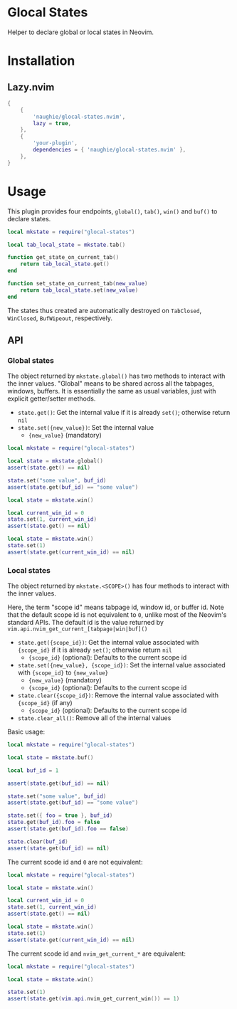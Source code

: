 # Glocal States

Helper to declare global or local states in Neovim.

# Installation

## Lazy.nvim

```lua
{
    {
        'naughie/glocal-states.nvim',
        lazy = true,
    },
    {
        'your-plugin',
        dependencies = { 'naughie/glocal-states.nvim' },
    },
}
```


# Usage

This plugin provides four endpoints, `global()`, `tab()`, `win()` and `buf()` to declare states.

```lua
local mkstate = require("glocal-states")

local tab_local_state = mkstate.tab()

function get_state_on_current_tab()
    return tab_local_state.get()
end

function set_state_on_current_tab(new_value)
    return tab_local_state.set(new_value)
end
```

The states thus created are automatically destroyed on `TabClosed`, `WinClosed`, `BufWipeout`, respectively.


## API

### Global states

The object returned by `mkstate.global()` has two methods to interact with the inner values.
"Global" means to be shared across all the tabpages, windows, buffers.
It is essentially the same as usual variables, just with explicit getter/setter methods.

- `state.get()`: Get the internal value if it is already `set()`; otherwise return `nil`
- `state.set({new_value})`: Set the internal value
    - `{new_value}` (mandatory)


```lua
local mkstate = require("glocal-states")

local state = mkstate.global()
assert(state.get() == nil)

state.set("some value", buf_id)
assert(state.get(buf_id) == "some value")
```

```lua
local state = mkstate.win()

local current_win_id = 0
state.set(1, current_win_id)
assert(state.get() == nil)

local state = mkstate.win()
state.set(1)
assert(state.get(current_win_id) == nil)
```

### Local states

The object returned by `mkstate.<SCOPE>()` has four methods to interact with the inner values.

Here, the term "scope id" means tabpage id, window id, or buffer id.
Note that the default scope id is not equivalent to `0`, unlike most of the Neovim's standard APIs.
The default id is the value returned by `vim.api.nvim_get_current_[tabpage|win|buf]()`

- `state.get({scope_id})`: Get the internal value associated with `{scope_id}` if it is already `set()`; otherwise return `nil`
    - `{scope_id}` (optional): Defaults to the current scope id
- `state.set({new_value}, {scope_id})`: Set the internal value associated with `{scope_id}` to `{new_value}`
    - `{new_value}` (mandatory)
    - `{scope_id}` (optional): Defaults to the current scope id
- `state.clear({scope_id})`: Remove the internal value associated with `{scope_id}` (if any)
    - `{scope_id}` (optional): Defaults to the current scope id
- `state.clear_all()`: Remove all of the internal values



Basic usage:
```lua
local mkstate = require("glocal-states")

local state = mkstate.buf()

local buf_id = 1

assert(state.get(buf_id) == nil)

state.set("some value", buf_id)
assert(state.get(buf_id) == "some value")

state.set({ foo = true }, buf_id)
state.get(buf_id).foo = false
assert(state.get(buf_id).foo == false)

state.clear(buf_id)
assert(state.get(buf_id) == nil)
```

The current scode id and `0` are not equivalent:
```lua
local mkstate = require("glocal-states")

local state = mkstate.win()

local current_win_id = 0
state.set(1, current_win_id)
assert(state.get() == nil)

local state = mkstate.win()
state.set(1)
assert(state.get(current_win_id) == nil)
```

The current scode id and `nvim_get_current_*` are equivalent:
```lua
local mkstate = require("glocal-states")

local state = mkstate.win()

state.set(1)
assert(state.get(vim.api.nvim_get_current_win()) == 1)
```
